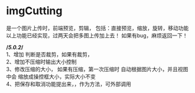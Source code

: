 # imgCutting
是一个图片上传时，前端预览，剪辑，
包括：直接预览，缩放，旋转，移动功能
以上功能已经实现，过两天会把多图上传加上去！
如果有bug，麻烦返回一下！

<b>/*5.0.2*/</b></br>
1、增加 判断是否裁剪，如果有裁剪，</br>
2、增加不压缩时输出大小控制</br>
3、修改压缩的大小， 如果有压缩，第一次压缩时 自动根据图片大小，并且视图中会 缩放成操控框大小，实际大小不变</br>
4、把保存和取消功能提出来，，作为方法，可外部调用</br>

